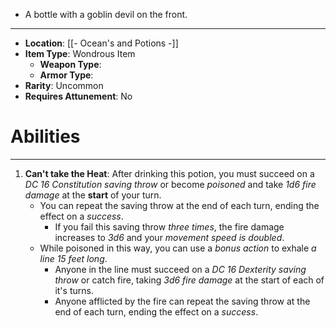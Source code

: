 - A bottle with a goblin devil on the front.
 
---
- **Location**: [[- Ocean's and Potions -]]
- **Item Type**: Wondrous Item 
	- **Weapon Type**: 
	- **Armor Type**: 
- **Rarity**: Uncommon
- **Requires Attunement**: No

# Abilities
---
1. **Can't take the Heat**: After drinking this potion, you must succeed on a *DC 16 Constitution saving throw* or become *poisoned* and take *1d6 fire damage* at the **start** of your turn. 
	- You can repeat the saving throw at the end of each turn, ending the effect on a *success*. 
		- If you fail this saving throw *three times*, the fire damage increases to *3d6* and your *movement speed is doubled*.  
	-  While poisoned in this way, you can use a *bonus action* to exhale *a line* *15 feet long*. 
		- Anyone in the line must succeed on a *DC 16 Dexterity saving throw* or catch fire, taking *3d6 fire damage* at the start of each of it's turns.
		- Anyone afflicted by the fire can repeat the saving throw at the end of each turn, ending the effect on a *success*.